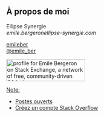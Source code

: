 ## À propos de moi

Ellipse Synergie  
  _emile.bergeron<i class="fa fa-fw fa-at"></i>ellipse-synergie.com_

<i class="fa fa-fw fa-github"></i> [emileber](https://github.com/emileber)  
<i class="fa fa-fw fa-twitter"></i> [@emile_ber](https://twitter.com/emile_ber)  

<a href="https://stackexchange.com/users/1260589">
<img src="https://stackexchange.com/users/flair/1260589.png" width="208" height="58" alt="profile for Emile Bergeron on Stack Exchange, a network of free, community-driven Q&amp;A sites" title="profile for Emile Bergeron on Stack Exchange, a network of free, community-driven Q&amp;A sites">

Note:
- Postes ouverts
- Créez un compte Stack Overflow
